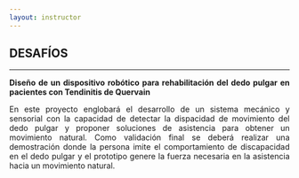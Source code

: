 ```yaml
---
layout: instructor
---
```

## DESAFÍOS

* * *

**<div style="text-align: justify">Diseño de un dispositivo robótico para rehabilitación del dedo pulgar en pacientes con Tendinitis de Quervain</div>**

<div style="text-align: justify">En este proyecto englobará el desarrollo de un sistema mecánico y sensorial con la capacidad de detectar la dispacidad de movimiento del dedo pulgar y proponer soluciones de asistencia para obtener un movimiento natural. Como validación final se deberá realizar una demostración donde la persona imite el comportamiento de discapacidad en el dedo pulgar y el prototipo genere la fuerza necesaria en la asistencia hacia un movimiento natural.</div>

